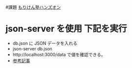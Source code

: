 #課題
[もりけん塾ハンズオン](https://github.com/kenmori/handsonFrontend/blob/master/work/markup/1.md#26)

# json-server を使用 下記を実行

-   db.json に JSON データを入れる
-   json-server db.json
-   http://localhost:3000/data で値を確認できる。
-   [参考記事](https://qiita.com/futoase/items/2859a60c8b240da70572)
